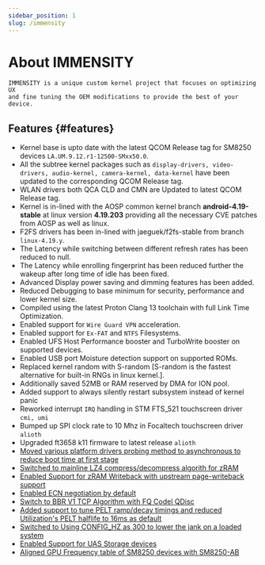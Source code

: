 ```yaml
---
sidebar_position: 1
slug: /immensity
---
```


# About IMMENSITY

```
IMMENSITY is a unique custom kernel project that focuses on optimizing UX
and fine tuning the OEM modifications to provide the best of your device.
```

## Features {#features}

- Kernel base is upto date with the latest QCOM Release tag for SM8250 devices `LA.UM.9.12.r1-12500-SMxx50.0`.
- All the subtree kernel packages such as `display-drivers, video-drivers, audio-kernel, camera-kernel, data-kernel` have been updated to the corresponding QCOM Release tag.
- WLAN drivers both QCA CLD and CMN are Updated to latest QCOM Release tag.
- Kernel is in-lined with the AOSP common kernel branch **android-4.19-stable** at linux version **4.19.203** providing all the necessary CVE patches from AOSP as well as linux.
- F2FS drivers has been in-lined with jaeguek/f2fs-stable from branch `linux-4.19.y`.
- The Latency while switching between different refresh rates has been reduced to null.
- The Latency while enrolling fingerprint has been reduced further the wakeup after long time of idle has been fixed.
- Advanced Display power saving and dimming features has been added.
- Reduced Debugging to base minimum for security, performance and lower kernel size.
- Compiled using the latest Proton Clang 13 toolchain with full Link Time Optimization.
- Enabled support for `Wire Guard VPN` acceleration.
- Enabled support for `Ex-FAT` and `NTFS` Filesystems.
- Enabled UFS Host Performance booster and TurboWrite booster on supported devices.
- Enabled USB port Moisture detection support on supported ROMs.
- Replaced kernel random with S-random [S-random is the fastest alternative for built-in RNGs in linux kernel.].
- Additionally saved 52MB or RAM reserved by DMA for ION pool.
- Added support to always silently restart subsystem instead of kernel panic
- Reworked interrupt `IRQ` handling in STM FTS_521 touchscreen driver `cmi, umi`
- Bumped up SPI clock rate to 10 Mhz in Focaltech touchscreen driver `alioth`
- Upgraded ft3658 k11 firmware to latest release `alioth`
- [Moved various platform drivers probing method to asynchronous to reduce boot time at first stage](https://github.com/UtsavBalar1231/kernel_xiaomi_sm8250/compare/458d320a8ff4fd0eed14b432ebdfae2ba8058047%5E...4bd4afb892bf7adef923ff4d2b4d22892242a4b2)
- [Switched to mainline LZ4 compress/decompress algorith for zRAM](https://github.com/UtsavBalar1231/kernel_xiaomi_sm8250/compare/9ee028c866717cb15994fccf2c1f22223da9f914%5E..https://github.com/UtsavBalar1231/kernel_xiaomi_sm8250/commit/ea1d0f69f017150784595e24acf68f6565b85370)
- [Enabled Support for zRAM Writeback with upstream page-writeback support](https://github.com/UtsavBalar1231/kernel_xiaomi_sm8250/commit/f411740710c55239e9fb83bca7d03e4bcfa36344)
- [Enabled ECN negotiation by default](https://github.com/UtsavBalar1231/kernel_xiaomi_sm8250/commit/8f21dba5e019ccd76efc7f9cd401e08713ae24de)
- [Switch to BBR V1 TCP Algorithm with FQ Codel QDisc](https://github.com/UtsavBalar1231/kernel_xiaomi_sm8250/compare/8f21dba5e019ccd76efc7f9cd401e08713ae24de...cc27dff9125f122a86f3722c82ef25b851d6e8b4)
- [Added support to tune PELT ramp/decay timings and reduced Utilization's PELT halflife to 16ms as default](https://github.com/UtsavBalar1231/kernel_xiaomi_sm8250/compare/7c34e26d4bcb68d7f30062ed1767f1edd44ca7e2...a2c81b495c37541d2eb05bc619c0939d3b880c81)
- [Switched to Using CONFIG_HZ as 300 to lower the jank on a loaded system](https://github.com/UtsavBalar1231/kernel_xiaomi_sm8250/commit/82dc48989d1183eb41b1514cda9c5ae4c3881d40)
- [Enabled Support for UAS Storage devices](https://github.com/UtsavBalar1231/kernel_xiaomi_sm8250/commit/61df761c6b368436b0a37372ada16141a624700f)
- [Aligned GPU Frequency table of SM8250 devices with SM8250-AB](https://github.com/UtsavBalar1231/kernel_xiaomi_sm8250/commit/2becf469625a469dd650836942a251d5a3d797d6)
